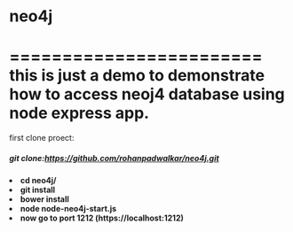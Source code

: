 # neo4j
========================
this is just a demo to demonstrate how to access neoj4 database using node express app.
========================
first clone proect:<h5>git clone:https://github.com/rohanpadwalkar/neo4j.git</h5>

<strong>
<li>cd neo4j/</li>
<li>git install</li>
<li>bower install</li>
<li>node node-neo4j-start.js</li>
<li>now go to port 1212 (https://localhost:1212)</li>
</strong>

